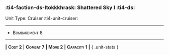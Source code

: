 ### :ti4-faction-ds-ltokkkhrask: **Shattered Sky I** :ti4-ds:

Unit Type: Cruiser :ti4-unit-cruiser:

---

* <span style="font-variant:small-caps;">Bombardment 8</span> 

---

__|__ <span style="font-variant:small-caps;white-space: nowrap;">**Cost 2**</span> __|__ <span style="font-variant:small-caps;white-space: nowrap;">**Combat 7**</span> __|__ <span style="font-variant:small-caps;white-space: nowrap;">**Move 2**</span> __|__ <span style="font-variant:small-caps;white-space: nowrap;">**Capacity 1**</span> __|__
{ .unit-stats }
